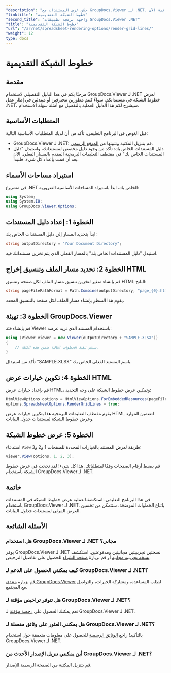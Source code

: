 ```yaml
---
"description": "حسّن عرض المستندات مع GroupDocs.Viewer لـ .NET. اعرض خطوط الشبكة بسهولة. جرّب النسخة التجريبية المجانية الآن!"
"linktitle": "خطوط الشبكة التقديمية"
"second_title": "واجهة برمجة تطبيقات GroupDocs.Viewer .NET"
"title": "خطوط الشبكة التقديمية"
"url": "/ar/net/spreadsheet-rendering-options/render-grid-lines/"
"weight": 12
type: docs
---
```

# خطوط الشبكة التقديمية

## مقدمة
مرحبًا بكم في هذا الدليل التفصيلي لاستخدام GroupDocs.Viewer لـ .NET لعرض خطوط الشبكة في مستنداتكم. سواءً كنتم مطورين محترفين أو مبتدئين في إطار عمل .NET، سيشرح لكم هذا الدليل العملية بالتفصيل مع أمثلة سهلة الاستخدام.
## المتطلبات الأساسية
قبل الغوص في البرنامج التعليمي، تأكد من أن لديك المتطلبات الأساسية التالية:
- GroupDocs.Viewer لـ .NET: قم بتنزيل المكتبة وتثبيتها من [الموقع الرسمي](https://releases.groupdocs.com/viewer/net/).
- دليل المستندات الخاص بك: تأكد من وجود دليل مخصص لمستنداتك، واستبدل "دليل المستندات الخاص بك" في مقتطف التعليمات البرمجية المقدم بالمسار الفعلي.
الآن بعد أن قمت بإعداد كل شيء، فلنبدأ.
## استيراد مساحات الأسماء
في مشروع .NET الخاص بك، ابدأ باستيراد المساحات الأساسية الضرورية:
```csharp
using System;
using System.IO;
using GroupDocs.Viewer.Options;
```
## الخطوة 1: إعداد دليل المستندات
ابدأ بتحديد المسار إلى دليل المستندات الخاص بك:
```csharp
string outputDirectory = "Your Document Directory";
```
استبدل "دليل المستندات الخاص بك" بالمسار الفعلي الذي يتم تخزين مستنداتك فيه.
## الخطوة 2: تحديد مسار الملف وتنسيق إخراج HTML
قم بإنشاء متغير لتخزين تنسيق مسار الملف لكل صفحة وتنسيق HTML الناتج:
```csharp
string pageFilePathFormat = Path.Combine(outputDirectory, "page_{0}.html");
```
يقوم هذا السطر بإنشاء مسار الملف لكل صفحة بالتنسيق المحدد.
## الخطوة 3: تهيئة GroupDocs.Viewer
قم بإنشاء فئة Viewer باستخدام المستند الذي تريد عرضه:
```csharp
using (Viewer viewer = new Viewer(outputDirectory + "SAMPLE.XLSX"))
{
    // سيتم تنفيذ الخطوات التالية ضمن هذه الكتلة.
}
```
تأكد من استبدال "SAMPLE.XLSX" باسم المستند الفعلي الخاص بك.
## الخطوة 4: تكوين خيارات عرض HTML
قم بإعداد خيارات عرض HTML، وتمكين عرض خطوط الشبكة على وجه التحديد:
```csharp
HtmlViewOptions options = HtmlViewOptions.ForEmbeddedResources(pageFilePathFormat);
options.SpreadsheetOptions.RenderGridLines = true;
```
يقوم مقتطف التعليمات البرمجية هذا بتكوين خيارات عرض HTML لتضمين الموارد وعرض خطوط الشبكة لمستندات جدول البيانات.
## الخطوة 5: عرض خطوط الشبكة
استدعاء `View` طريقة لعرض المستند بالخيارات المحددة للصفحات 1 و2 و3:
```csharp
viewer.View(options, 1, 2, 3);
```
قم بضبط أرقام الصفحات وفقًا لمتطلباتك.
هذا كل شيء! لقد نجحت في عرض خطوط الشبكة باستخدام GroupDocs.Viewer لـ .NET.
## خاتمة
في هذا البرنامج التعليمي، استكشفنا عملية عرض خطوط الشبكة في المستندات باستخدام GroupDocs.Viewer لـ .NET. باتباع الخطوات الموضحة، ستتمكن من تحسين العرض المرئي لمستندات جداول البيانات.
## الأسئلة الشائعة
### هل استخدام GroupDocs.Viewer لـ .NET مجاني؟
يوفر GroupDocs.Viewer لـ .NET نسختين تجريبيتين مجانيتين ومدفوعتين. استكشف [نسخة تجريبية مجانية](https://releases.groupdocs.com/) أو قم بزيارة [صفحة الشراء](https://purchase.groupdocs.com/buy) للحصول على تفاصيل الترخيص.
### كيف يمكنني الحصول على الدعم لـ GroupDocs.Viewer لـ .NET؟
قم بزيارة [منتدى GroupDocs.Viewer](https://forum.groupdocs.com/c/viewer/9) لطلب المساعدة، ومشاركة الخبرات، والتواصل مع المجتمع.
### هل تتوفر تراخيص مؤقتة لـ GroupDocs.Viewer لـ .NET؟
نعم يمكنك الحصول على [رخصة مؤقتة](https://purchase.groupdocs.com/temporary-license/) لـ GroupDocs.Viewer لـ .NET.
### هل يمكنني العثور على وثائق مفصلة لـ GroupDocs.Viewer لـ .NET؟
بالتأكيد! راجع [الوثائق الرسمية](https://tutorials.groupdocs.com/viewer/net/) للحصول على معلومات متعمقة حول استخدام GroupDocs.Viewer لـ .NET.
### أين يمكنني تنزيل الإصدار الأحدث من GroupDocs.Viewer لـ .NET؟
قم بتنزيل المكتبة من [الصفحة الرسمية للإصدار](https://releases.groupdocs.com/viewer/net/).